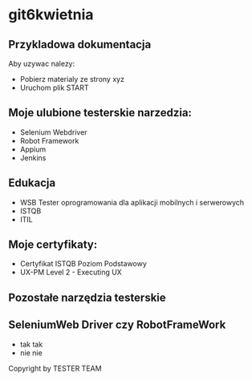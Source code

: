 # git6kwietnia

## Przykladowa dokumentacja

Aby uzywac nalezy:
* Pobierz  materialy ze strony xyz
* Uruchom plik START

## Moje ulubione testerskie narzedzia:
- Selenium Webdriver
- Robot Framework
- Appium
- Jenkins


## Edukacja
- WSB Tester oprogramowania dla aplikacji mobilnych i serwerowych
- ISTQB
- ITIL


## Moje certyfikaty:
- Certyfikat ISTQB Poziom Podstawowy
- UX-PM Level 2 - Executing UX 
## Pozostałe narzędzia testerskie


## SeleniumWeb Driver czy RobotFrameWork
* tak tak
* nie nie




Copyright by TESTER TEAM
